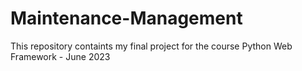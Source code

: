 # Maintenance-Management
This repository containts my final project for the course Python Web Framework - June 2023
